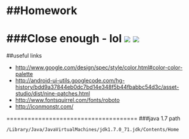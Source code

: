 ##Homework
======================================
###Close enough - lol
![](https://fbcdn-sphotos-h-a.akamaihd.net/hphotos-ak-xap1/v/t1.0-9/10882220_10153365861563465_2115699272902299456_n.jpg?oh=ba3b6031f6ff941cacfae555680edbcf&oe=55310675&__gda__=1429305376_394ab9909fda6204a5ff598a5d143450)
![](https://fbcdn-sphotos-f-a.akamaihd.net/hphotos-ak-xpf1/v/t1.0-9/10432957_10153366144733465_7327870955896636656_n.jpg?oh=4bccbfc653f1b2a5745bf5399d7ac31f&oe=55044872&__gda__=1430742285_22f2f35ff5ec9814bc702e1d4020790d)
=======================================

##useful links 
- http://www.google.com/design/spec/style/color.html#color-color-palette
- http://android-ui-utils.googlecode.com/hg-history/bdd9a37844eb0dc7bd14e348f5b44fbabbc54d3c/asset-studio/dist/nine-patches.html
- http://www.fontsquirrel.com/fonts/roboto
- http://iconmonstr.com/

=====================================
###java 1.7 path
```
/Library/Java/JavaVirtualMachines/jdk1.7.0_71.jdk/Contents/Home
```
